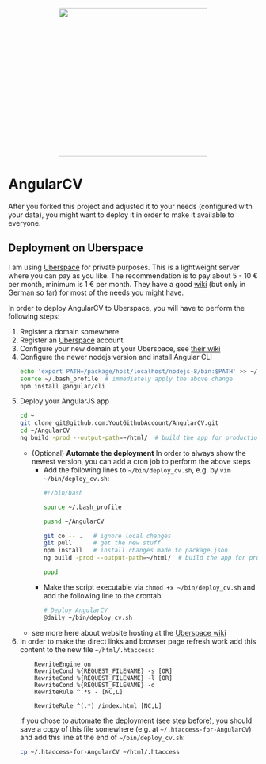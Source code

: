 <p align="center">
  <img src="https://raw.githubusercontent.com/StegSchreck/AngularCV/master/src/assets/img/AngularCV.png" width="300px">
</p>

# AngularCV
After you forked this project and adjusted it to your needs (configured with your data), you might want to deploy it in order to make it available to everyone.

## Deployment on Uberspace
I am using [Uberspace](https://uberspace.de/) for private purposes. This is a lightweight server where you can pay as you like. The recommendation is to pay about 5 - 10 € per month, minimum is 1 € per month. They have a good [wiki](https://wiki.uberspace.de/start) (but only in German so far) for most of the needs you might have.

In order to deploy AngularCV to Uberspace, you will have to perform the following steps:
1.  Register a domain somewhere
2.  Register an [Uberspace](https://uberspace.de/) account
3.  Configure your new domain at your Uberspace, see [their wiki](https://wiki.uberspace.de/domain:verwalten)
4.  Configure the newer nodejs version and install Angular CLI
    ```sh
    echo 'export PATH=/package/host/localhost/nodejs-8/bin:$PATH' >> ~/.bash_profile  # use the newer nodejs version, as this is not the default
    source ~/.bash_profile  # immediately apply the above change
    npm install @angular/cli
    ```
5.  Deploy your AngularJS app
    ```sh
    cd ~
    git clone git@github.com:YoutGithubAccount/AngularCV.git
    cd ~/AngularCV
    ng build -prod --output-path=~/html/  # build the app for production environment and copy the result to the web root directory
    ```
    * (Optional) **Automate the deployment**
      In order to always show the newest version, you can add a cron job to perform the above steps
      * Add the following lines to `~/bin/deploy_cv.sh`, e.g. by `vim ~/bin/deploy_cv.sh`:
        ```sh
        #!/bin/bash
        
        source ~/.bash_profile
  
        pushd ~/AngularCV
        
        git co -- .   # ignore local changes
        git pull      # get the new stuff
        npm install   # install changes made to package.json
        ng build -prod --output-path=~/html/  # build the app for production environment and copy the result to the web root directory
        
        popd
        ```
      * Make the script executable via `chmod +x ~/bin/deploy_cv.sh` and add the following line to the crontab
        ```sh
        # Deploy AngularCV
        @daily ~/bin/deploy_cv.sh
        ``` 
    * see more here about website hosting at the [Uberspace wiki](https://wiki.uberspace.de/start:web)
6.  In order to make the direct links and browser page refresh work add this content to the new file `~/html/.htaccess`:
    ```
        RewriteEngine on
        RewriteCond %{REQUEST_FILENAME} -s [OR]
        RewriteCond %{REQUEST_FILENAME} -l [OR]
        RewriteCond %{REQUEST_FILENAME} -d
        RewriteRule ^.*$ - [NC,L]
    
        RewriteRule ^(.*) /index.html [NC,L]
    ```
    If you chose to automate the deployment (see step before), you should save a copy of this file somewhere (e.g. at `~/.htaccess-for-AngularCV`) and add this line at the end of `~/bin/deploy_cv.sh`:
    ```sh
    cp ~/.htaccess-for-AngularCV ~/html/.htaccess
    ```

